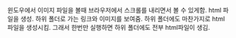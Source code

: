 윈도우에서 이미지 파일을 볼때 브라우저에서 스크롤를 내리면서 볼 수 있게함.
html 파일을 생성. 하위 폴더로 가는 링크와 이미지를 보여줌.
하위 폴더에도 마찬가지로 html파일을 생성시킴. 그래서 한번만 실행하면 하위 폴더에도 전부 html파일이 생김.
